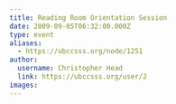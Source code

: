 ```yaml
---
title: Reading Room Orientation Session 
date: 2009-09-05T06:32:00.000Z
type: event
aliases:
  - https://ubccsss.org/node/1251
author:
  username: Christopher Head
  link: https://ubccsss.org/user/2
images:
---
```


